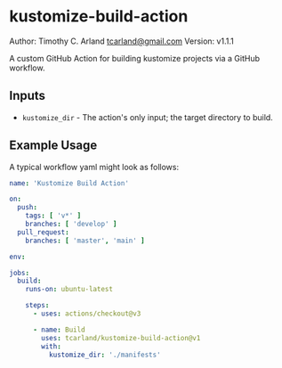 kustomize-build-action
======================
Author: Timothy C. Arland <tcarland@gmail.com>
Version: v1.1.1

A custom GitHub Action for building kustomize projects via a GitHub
workflow. 

## Inputs

- `kustomize_dir` - The action's only input; the target directory to build.

## Example Usage

A typical workflow yaml might look as follows:

```yaml
name: 'Kustomize Build Action'

on:
  push:
    tags: [ 'v*' ]
    branches: [ 'develop' ]
  pull_request:
    branches: [ 'master', 'main' ]

env:

jobs:
  build:
    runs-on: ubuntu-latest

    steps:
      - uses: actions/checkout@v3

      - name: Build
        uses: tcarland/kustomize-build-action@v1
        with:
          kustomize_dir: './manifests'
```
